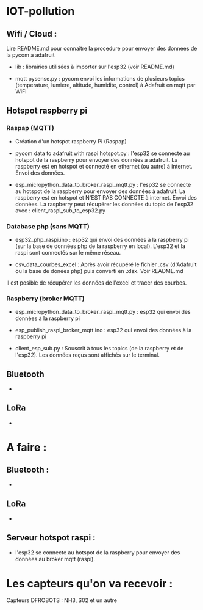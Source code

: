 # IOT-pollution

## Wifi / Cloud :

Lire README.md pour connaitre la procedure pour envoyer des donnees de la pycom à adafruit

- lib : librairies utilisées à importer sur l'esp32 (voir README.md)

- mqtt pysense.py : pycom envoi les informations de plusieurs topics (temperature, lumiere, altitude, humidite, control) à Adafruit en mqtt par WiFi

## Hotspot raspberry pi

### Raspap (MQTT)

- Création d'un hotspot raspberry Pi (Raspap)

- pycom data to adafruit with raspi hotspot.py : l'esp32 se connecte au hotspot de la raspberry pour envoyer des données à adafruit. La raspberry est en hotspot et connecté en ethernet (ou autre) à internet. Envoi des données.

- esp_micropython_data_to_broker_raspi_mqtt.py : l'esp32 se connecte au hotspot de la raspberry pour envoyer des données à adafruit. La raspberry est en hotspot et N'EST PAS CONNECTE à internet. Envoi des données. La raspberry peut récupérer les données du topic de l'esp32 avec : client_raspi_sub_to_esp32.py
    

### Database php (sans MQTT)

- esp32_php_raspi.ino : esp32 qui envoi des données à la raspberry pi (sur la base de données php de la raspberry en local). L'esp32 et la raspi sont connectés sur le même réseau.

- csv_data_courbes_excel : Après avoir récupéré le fichier .csv (d'Adafruit ou la base de donées php) puis converti en .xlsx. Voir README.md

Il est posible de récupérer les données de l'excel et tracer des courbes.

### Raspberry (broker MQTT)

- esp_micropython_data_to_broker_raspi_mqtt.py : esp32 qui envoi des données à la raspberry pi

- esp_publish_raspi_broker_mqtt.ino : esp32 qui envoi des données à la raspberry pi

- client_esp_sub.py : Souscrit à tous les topics (de la raspberry et de l'esp32). Les données reçus sont affichés sur le terminal.


## Bluetooth

- 

## LoRa

- 

# A faire :
## Bluetooth : 

-

## LoRa

-

## Serveur hotspot raspi :

- l'esp32 se connecte au hotspot de la raspberry pour envoyer des données au broker mqtt (raspi).
    



# Les capteurs qu'on va recevoir :

Capteurs DFROBOTS : NH3, S02 et un autre
